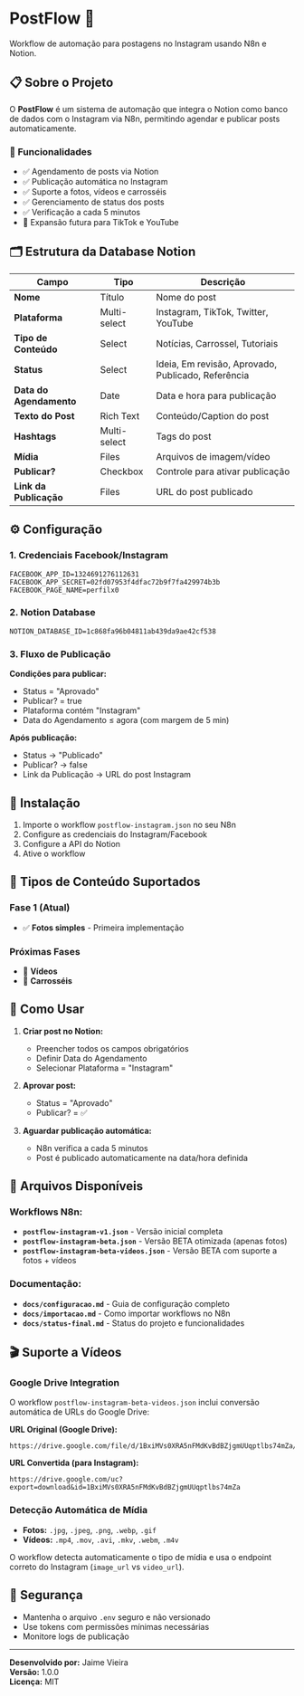 # PostFlow 🚀

Workflow de automação para postagens no Instagram usando N8n e Notion.

## 📋 Sobre o Projeto

O **PostFlow** é um sistema de automação que integra o Notion como banco de dados com o Instagram via N8n, permitindo agendar e publicar posts automaticamente.

### 🎯 Funcionalidades

- ✅ Agendamento de posts via Notion
- ✅ Publicação automática no Instagram
- ✅ Suporte a fotos, vídeos e carrosséis
- ✅ Gerenciamento de status dos posts
- ✅ Verificação a cada 5 minutos
- 🔄 Expansão futura para TikTok e YouTube

## 🗂️ Estrutura da Database Notion

| Campo | Tipo | Descrição |
|-------|------|-----------|
| **Nome** | Título | Nome do post |
| **Plataforma** | Multi-select | Instagram, TikTok, Twitter, YouTube |
| **Tipo de Conteúdo** | Select | Notícias, Carrossel, Tutoriais |
| **Status** | Select | Ideia, Em revisão, Aprovado, Publicado, Referência |
| **Data do Agendamento** | Date | Data e hora para publicação |
| **Texto do Post** | Rich Text | Conteúdo/Caption do post |
| **Hashtags** | Multi-select | Tags do post |
| **Mídia** | Files | Arquivos de imagem/vídeo |
| **Publicar?** | Checkbox | Controle para ativar publicação |
| **Link da Publicação** | Files | URL do post publicado |

## ⚙️ Configuração

### 1. Credenciais Facebook/Instagram
```env
FACEBOOK_APP_ID=1324691276112631
FACEBOOK_APP_SECRET=02fd07953f4dfac72b9f7fa429974b3b
FACEBOOK_PAGE_NAME=perfilx0
```

### 2. Notion Database
```env
NOTION_DATABASE_ID=1c868fa96b04811ab439da9ae42cf538
```

### 3. Fluxo de Publicação

**Condições para publicar:**
- Status = "Aprovado"
- Publicar? = true
- Plataforma contém "Instagram"
- Data do Agendamento ≤ agora (com margem de 5 min)

**Após publicação:**
- Status → "Publicado"
- Publicar? → false
- Link da Publicação → URL do post Instagram

## 🔧 Instalação

1. Importe o workflow `postflow-instagram.json` no seu N8n
2. Configure as credenciais do Instagram/Facebook
3. Configure a API do Notion
4. Ative o workflow

## 📱 Tipos de Conteúdo Suportados

### Fase 1 (Atual)
- ✅ **Fotos simples** - Primeira implementação

### Próximas Fases
- 🔄 **Vídeos** 
- 🔄 **Carrosséis**

## 🚀 Como Usar

1. **Criar post no Notion:**
   - Preencher todos os campos obrigatórios
   - Definir Data do Agendamento
   - Selecionar Plataforma = "Instagram"

2. **Aprovar post:**
   - Status = "Aprovado"
   - Publicar? = ✅

3. **Aguardar publicação automática:**
   - N8n verifica a cada 5 minutos
   - Post é publicado automaticamente na data/hora definida

## 📁 Arquivos Disponíveis

### Workflows N8n:
- **`postflow-instagram-v1.json`** - Versão inicial completa
- **`postflow-instagram-beta.json`** - Versão BETA otimizada (apenas fotos)
- **`postflow-instagram-beta-videos.json`** - Versão BETA com suporte a fotos + vídeos

### Documentação:
- **`docs/configuracao.md`** - Guia de configuração completo
- **`docs/importacao.md`** - Como importar workflows no N8n
- **`docs/status-final.md`** - Status do projeto e funcionalidades

## 🎬 Suporte a Vídeos

### Google Drive Integration
O workflow `postflow-instagram-beta-videos.json` inclui conversão automática de URLs do Google Drive:

**URL Original (Google Drive):**
```
https://drive.google.com/file/d/1BxiMVs0XRA5nFMdKvBdBZjgmUUqptlbs74mZa/view
```

**URL Convertida (para Instagram):**
```
https://drive.google.com/uc?export=download&id=1BxiMVs0XRA5nFMdKvBdBZjgmUUqptlbs74mZa
```

### Detecção Automática de Mídia
- **Fotos:** `.jpg`, `.jpeg`, `.png`, `.webp`, `.gif`
- **Vídeos:** `.mp4`, `.mov`, `.avi`, `.mkv`, `.webm`, `.m4v`

O workflow detecta automaticamente o tipo de mídia e usa o endpoint correto do Instagram (`image_url` vs `video_url`).

## 🔐 Segurança

- Mantenha o arquivo `.env` seguro e não versionado
- Use tokens com permissões mínimas necessárias
- Monitore logs de publicação

---

**Desenvolvido por:** Jaime Vieira  
**Versão:** 1.0.0  
**Licença:** MIT

